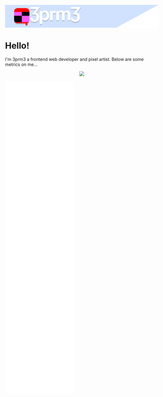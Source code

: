 ![3prm3's logo](3prm3.png)

# Hello!
I'm 3prm3 a frontend web developer and pixel artist. Below are some metrics on me...

<p align="center">
  <a href="https://skillicons.dev">
    <img src="https://skillicons.dev/icons?i=html,tailwind,bootstrap,vscode,github,raspberrypi" />
  </a>
</p>

![Metrics](github-metrics.svg)

 
